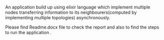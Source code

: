 An application build up using elixir language which implement multiple nodes transferring information to its neighbourers(computed by implementing multiple topologies) asynchronously. 

Please find Readme.docx file to check the report and also to find the steps to run the application .


